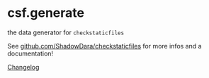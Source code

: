 # csf.generate

the data generator for `checkstaticfiles`

See [github.com/ShadowDara/checkstaticfiles](https://github.com/ShadowDara/checkstaticfiles) for more infos and a documentation!

[Changelog](https://github.com/ShadowDara/checkstaticfiles/blob/main/CHANGELOG.md)
